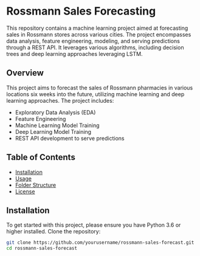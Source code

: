 # Rossmann Sales Forecasting
This repository contains a machine learning project aimed at forecasting sales in Rossmann stores across various cities. The project encompasses data analysis, feature engineering, modeling, and serving predictions through a REST API. It leverages various algorithms, including decision trees and deep learning approaches leveraging LSTM.


## Overview
This project aims to forecast the sales of Rossmann pharmacies in various locations six weeks into the future, utilizing machine learning and deep learning approaches. The project includes:

- Exploratory Data Analysis (EDA)
- Feature Engineering
- Machine Learning Model Training
- Deep Learning Model Training
- REST API development to serve predictions

## Table of Contents
- [Installation](#installation)
- [Usage](#usage)
- [Folder Structure](#folder-structure)
- [License](#license)

## Installation
To get started with this project, please ensure you have Python 3.6 or higher installed. Clone the repository:

```bash
git clone https://github.com/yourusername/rossmann-sales-forecast.git
cd rossmann-sales-forecast
